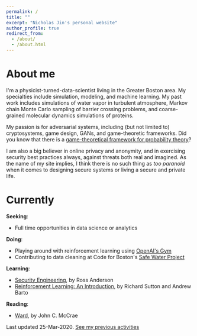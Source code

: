 ```yaml
---
permalink: /
title: ""
excerpt: "Nicholas Jin's personal website"
author_profile: true
redirect_from:
  - /about/
  - /about.html
---
```

# About me
I'm a physicist-turned-data-scientist living in the Greater Boston area. My specialties include simulation, modeling, and machine learning. My past work includes simulations of water vapor in turbulent atmosphere, Markov chain Monte Carlo sampling of barrier crossing problems, and coarse-grained molecular dynamics simulations of proteins.

My passion is for adversarial systems, including (but not limited to) cryptosystems, game design, GANs, and game-theoretic frameworks. Did you know that there is a [game-theoretical framework for probability theory](http://www.probabilityandfinance.com/)?

I am also a big believer in online privacy and anonymity, and in exercising security best practices always, against threats both real and imagined. As the name of my site implies, I think there is no such thing as *too paranoid* when it comes to designing secure systems or living a secure and private life.


# Currently
**Seeking**:
* Full time opportunities in data science or analytics

**Doing**:
* Playing around with reinforcement learning using [OpenAI's Gym](https://gym.openai.com/)
* Contributing to data cleaning at Code for Boston's [Safe Water Project](https://github.com/codeforboston/safe-water)

**Learning**:
* [Security Engineering](https://www.cl.cam.ac.uk/~rja14/book.html), by Ross Anderson
* [Reinforcement Learning: An Introduction](https://web.stanford.edu/class/psych209/Readings/SuttonBartoIPRLBook2ndEd.pdf), by Richard Sutton and Andrew Barto

**Reading**:
* [Ward](https://parahumans.wordpress.com/), by John C. McCrae

Last updated 25-Mar-2020. [See my previous activities](/previously/)
